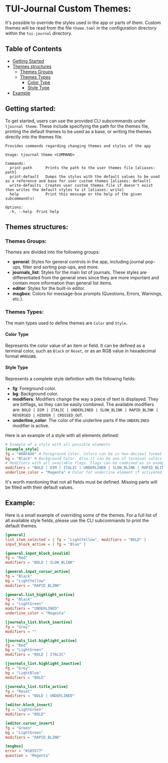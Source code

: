 # TUI-Journal Custom Themes:

It's possible to override the styles used in the app or parts of them. Custom themes will be read from the file `theme.toml` in the configuration directory within the `tui-journal` directory.

## Table of Contents

- [Getting Started](#getting-started)
- [Themes structures](#themes-structures)
  - [Themes Groups](#themes-groups)
  - [Themes Types](#themes-types)
    - [Color Type](#color-type)
    - [Style Type](#style-type)
- [Example](#example)

## Getting started:

To get started, users can use the provided CLI subcommands under `tjournal theme`. These include specifying the path for the themes file, printing the default themes to be used as a base, or writing the themes directly into the themes file.

```
Provides commands regarding changing themes and styles of the app

Usage: tjournal theme <COMMAND>

Commands:
  print-path      Prints the path to the user themes file [aliases: path]
  print-default   Dumps the styles with the default values to be used as a reference and base for user custom themes [aliases: default]
  write-defaults  Creates user custom themes file if doesn't exist then writes the default styles to it [aliases: write]
  help            Print this message or the help of the given subcommand(s)

Options:
  -h, --help  Print help
```

## Themes structures:

### Themes Groups:

Themes are divided into the following groups:
- **general**: Styles for general controls in the app, including journal pop-ups, filter and sorting pop-ups, and more.
- **journals_list**: Styles for the main list of journals. These styles are differentiated from the general ones since they are more important and contain more information than general list items.
- **editor**: Styles for the built-in editor.
- **msgbox**: Colors for message-box prompts (Questions, Errors, Warnings, etc.).

### Themes Types:

The main types used to define themes are `Color` and `Style`.

#### Color Type

Represents the color value of an item or field. It can be defined as a terminal color, such as `Black` or `Reset`, or as an RGB value in hexadecimal format `#RRGGBB`.

#### Style Type

Represents a complete style definition with the following fields:
- **fg**: Foreground color.
- **bg**: Background color.
- **modifiers**: Modifiers change the way a piece of text is displayed. They are bitflags, so they can be easily combined.
  The available modifiers are: `BOLD | DIM | ITALIC | UNDERLINED | SLOW_BLINK | RAPID_BLINK | REVERSED | HIDDEN | CROSSED_OUT`.
- **underline_color**: The color of the underline parts if the `UNDERLINED` modifier is active.

Here is an example of a style with all elements defined:

```toml
# Example of a style with all possible elements
[example_style]
fg = "#0AFA96" # Foreground Color. Colors can be in hex-decimal format "#RRGGBB"
bg = "Black" # Background Color. Also it can be one of terminal colors.
# Modifiers with all available flags. Flags can be combined as in example.
modifiers = "BOLD | DIM | ITALIC | UNDERLINED | SLOW_BLINK | RAPID_BLINK | REVERSED | HIDDEN | CROSSED_OUT"
underline_color = "Magenta" # Color for underline element if activated  
```
It's worth mentioning that not all fields must be defined. Missing parts will be filled with their default values.

## Example:

Here is a small example of overriding some of the themes. For a full list of all available style fields, please use the CLI subcommands to print the default themes.

```toml
[general]
list_item_selected = { fg = "LightYellow", modifiers = "BOLD" }
input_block_active = { fg = "Blue" }

[general.input_block_invalid]
fg = "Red"
modifiers = "BOLD | SLOW_BLINK"

[general.input_corsur_active]
fg = "Black"
bg = "LightYellow"
modifiers = "RAPID_BLINK"

[general.list_highlight_active]
fg = "Black"
bg = "LightGreen"
modifiers = "UNDERLINED"
underline_color = "Magenta"

[journals_list.block_inactive]
fg = "Grey"
modifiers = ""

[journals_list.highlight_active]
fg = "Red"
bg = "LightGreen"
modifiers = "BOLD | ITALIC"

[journals_list.highlight_inactive]
fg = "Grey"
bg = "LightBlue"
modifiers = "BOLD"

[journals_list.title_active]
fg = "Reset"
modifiers = "BOLD | UNDERLINED"

[editor.block_insert]
fg = "LightGreen"
modifiers = "BOLD"

[editor.cursor_insert]
fg = "Green"
bg = "LightGreen"
modifiers = "RAPID_BLINK"

[msgbox]
error = "#105577"
question = "Magenta"
```
